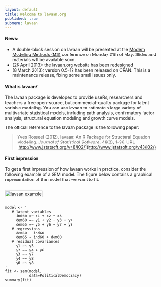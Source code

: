 ```yaml
---
layout: default
title: Welcome to lavaan.org
published: true
submenu: lavaan
---
```


#### News: ####

- A double-block session on lavaan will be presented at the
  [Modern Modeling Methods (M3)](http://www.modeling.uconn.edu/) conference
  on Monday 21th of May. Slides and materials will be available soon.
- (26 April 2013): the lavaan.org website has been redesigned
- (8 March 2013): version 0.5-12 has been released on [CRAN](http://cran.r-project.org/web/packages/lavaan/).
  This is a maintenance release, fixing some small issues only.

####  What is lavaan? ####
The lavaan package is developed to provide useRs, researchers and teachers a
free open-source, but commercial-quality package for latent variable modeling.
You can use lavaan to estimate a large variety of multivariate statistical
models, including path analysis, confirmatory factor analysis, structural
equation modeling and growth curve models.

The official reference to the lavaan package is the following paper:

> Yves Rosseel (2012). lavaan: An R Package for Structural Equation Modeling. 
> *Journal of Statistical Software*, 48(2), 1-36. 
> URL [http://www.jstatsoft.org/v48/i02/](http://www.jstatsoft.org/v48/i02/)


#### First impression ####
To get a first impression of how lavaan works in practice, consider the
following example of a SEM model. The figure below contains
a graphical representation of the model that we want to fit. 

<div class="row clearfix">
<div class="seven columns alpha">
<p>
<img src="/tutorial/figure/sem.png" alt="lavaan example" width="100%"/>
</p>
</div>
<div class="six columns omega">
<div class="highlight"><pre><code class="r">model <span class="o">&lt;-</span> <span class="s">&#39;</span>
<span class="s">   # latent variables</span>
<span class="s">     ind60 =~ x1 + x2 + x3</span>
<span class="s">     dem60 =~ y1 + y2 + y3 + y4</span>
<span class="s">     dem65 =~ y5 + y6 + y7 + y8</span>
<span class="s">   # regressions</span>
<span class="s">     dem60 ~ ind60</span>
<span class="s">     dem65 ~ ind60 + dem60</span>
<span class="s">   # residual covariances</span>
<span class="s">     y1 ~~ y5</span>
<span class="s">     y2 ~~ y4 + y6</span>
<span class="s">     y3 ~~ y7</span>
<span class="s">     y4 ~~ y8</span>
<span class="s">     y6 ~~ y8</span>
<span class="s">&#39;</span>
fit <span class="o">&lt;-</span> sem<span class="p">(</span>model<span class="p">,</span>
           data<span class="o">=</span>PoliticalDemocracy<span class="p">)</span>
summary<span class="p">(</span>fit<span class="p">)</span>
</code></pre></div>
</div>
</div>

